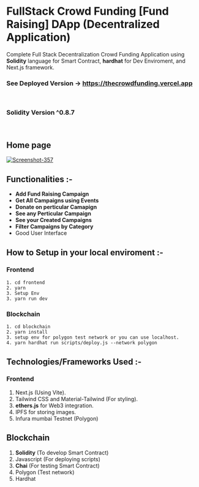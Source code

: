 # FullStack Crowd Funding [Fund Raising] DApp (Decentralized Application)
Complete Full Stack Decentralization Crowd Funding Application using **Solidity** language for Smart Contract, **hardhat** for Dev Enviroment, and Next.js framework.



### See Deployed Version -> https://thecrowdfunding.vercel.app

&nbsp;
&nbsp;

### Solidity Version ^0.8.7

&nbsp;
&nbsp;


## Home page
<a href="https://ibb.co/xmYfJgp"><img src="https://i.ibb.co/5YknBjN/Screenshot-357.png" alt="Screenshot-357" border="0"></a>
<!-- <a href="https://ibb.co/T0hbF8Z"><img src="https://i.ibb.co/yksYbyD/Screenshot-355.png" alt="Screenshot-355" border="0"></a>  -->

## Functionalities :-
 - **Add Fund Raising Campaign**
 - **Get All Campaigns using Events**
 - **Donate on perticular Camapign**
 - **See any Perticular Campaign**
 - **See your Created Campaigns**
 - **Filter Campaigns by Category**
 - Good User Interface




## How to Setup in your local enviroment :-

### Frontend 
    1. cd frontend
    2. yarn
    3. Setup Env
    3. yarn run dev


### Blockchain
    1. cd blockchain
    2. yarn install
    3. setup env for polygon test network or you can use localhost.
    4. yarn hardhat run scripts/deploy.js --network polygon
    
    
    
## Technologies/Frameworks Used :-

### Frontend
1. Next.js (Using Vite).
2. Tailwind CSS and Material-Tailwind (For styling).
3. **ethers.js** for Web3 integration.
4. IPFS for storing images.
5. Infura mumbai Testnet (Polygon)

## Blockchain
1. **Solidity** (To develop Smart Contract)
2. Javascript (For deploying scripts)
3. **Chai** (For testing Smart Contract)
4. Polygon (Test network)
5. Hardhat
